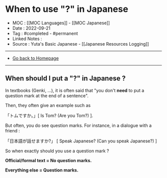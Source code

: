 # When to use "?" in Japanese
- MOC : [[MOC Languages]] - [[MOC Japanese]]
- Date : 2022-09-21
- Tag : #completed - #permanent 
- Linked Notes : 
- Source : Yuta's Basic Japanese - [[Japanese Resources Logging]]
-------------------
- [Go back to Homepage](https://misudashi.ga/)
-----

## When should I put a "?" in Japanese ?

In textbooks (Genki, ...), it is often said that "you don't **need** to put a question mark at the end of a sentence".

Then, they often give an example such as 

「トムですか。」[ Is Tom? (Are you Tom?) ].

But often, you do see question marks. For instance, in a dialogue with a friend : 

「日本語が話せますか?」 [ Speak Japanese? (Can you speak Japanese?) ]

So when exactly should you use a question mark ?

**Official/formal text = No question marks.**

**Everything else = Question marks.**


